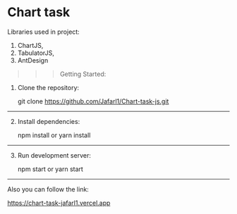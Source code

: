 # Chart task

Libraries used in project:

1. ChartJS,
2. TabulatorJS,
3. AntDesign

> > > Getting Started:

1. Clone the repository:

   git clone https://github.com/Jafarl1/Chart-task-js.git

---

2. Install dependencies:

   npm install
   or
   yarn install

---

3. Run development server:

   npm start
   or
   yarn start

---

Also you can follow the link:

https://chart-task-jafarl1.vercel.app

